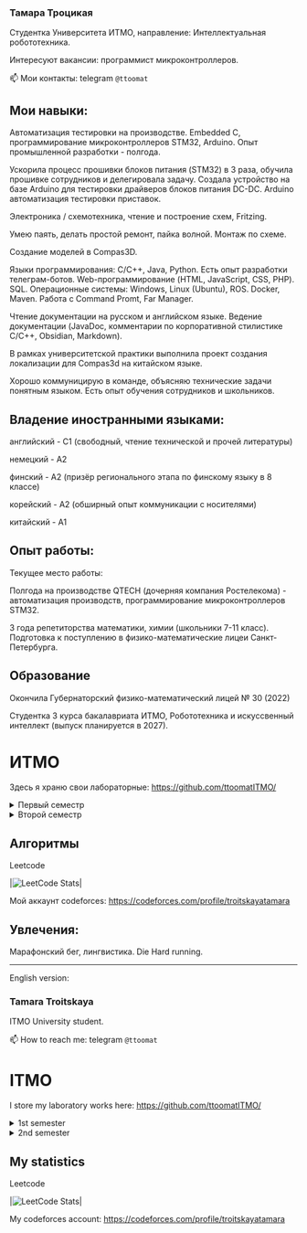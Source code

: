 ### Тамара Троцикая
Студентка Университета ИТМО, направление: Интеллектуальная робототехника.

Интересуют вакансии: программист микроконтроллеров.

 📫 Мои контакты: telegram ```@ttoomat```

## Мои навыки:

Автоматизация тестировки на производстве. Embedded C, программирование микроконтроллеров STM32, Arduino. Опыт промышленной разработки - полгода.

Ускорила процесс прошивки блоков питания (STM32) в 3 раза, обучила прошивке сотрудников и делегировала задачу. Создала устройство на базе Arduino для тестировки драйверов блоков питания DC-DC. Arduino автоматизация тестировки приставок.

Электроника / схемотехника, чтение и построение схем, Fritzing.

Умею паять, делать простой ремонт, пайка волной. Монтаж по схеме.

Создание моделей в Compas3D.

Языки программирования: C/C++, Java, Python. Есть опыт разработки телеграм-ботов. Web-программирование (HTML, JavaScript, CSS, PHP). SQL. Операционные системы: Windows, Linux (Ubuntu), ROS. Docker, Maven. Работа с Command Promt, Far Manager.

Чтение документации на русском и английском языке. Ведение документации (JavaDoc, комментарии по корпоративной стилистике C/C++, Obsidian, Markdown).

В рамках университетской практики выполнила проект создания локализации для Compas3d на китайском языке.

Хорошо коммуницирую в команде, объясняю технические задачи понятным языком. Есть опыт обучения сотрудников и школьников.

## Владение иностранными языками:

английский - С1 (свободный, чтение технической и прочей литературы)

немецкий - А2

финский - А2 (призёр регионального этапа по финскому языку в 8 классе)

корейский - А2 (обширный опыт коммуникации с носителями)

китайский - А1

## Опыт работы:

Текущее место работы:

Полгода на производстве QTECH (дочерняя компания Ростелекома) - автоматизация производств, программирование микроконтроллеров STM32.

3 года репетиторства математики, химии (школьники 7-11 класс). Подготовка к поступлению в физико-математические лицеи Санкт-Петербурга.

## Образование

Окончила Губернаторский физико-математический лицей № 30 (2022)

Студентка 3 курса бакалавриата ИТМО, Робототехника и искуссвенный интеллект (выпуск планируется в 2027).

# ИТМО

Здесь я храню свои лабораторные: https://github.com/ttoomatITMO/

<details><summary>Первый семестр</summary>

### Java
- [Laba 3-4](https://github.com/cgsg-tt6ITMO/s1-java-lab3)
### Discrete Mathematics
* [Huffman](https://github.com/cgsg-tt6ITMO/s1-diskra-Huffman)

</details>

<details><summary>Второй семестр</summary>

### Java
- [Laba 5](https://github.com/cgsg-tt6ITMO/s2-java-lab5/)
- [Laba 6](https://github.com/cgsg-tt6ITMO/s2-java-lab6/)
- [Laba 7](https://github.com/cgsg-tt6ITMO/s2-java-lab7/)
</details>

<!--
## Click here to see these projects:

[![Readme Card](https://github-readme-stats.vercel.app/api/pin/?username=cgsg-tt6&theme=prussian&repo=itmo)](https://github.com/cgsg-tt6/itmo)
[![Readme Card](https://github-readme-stats.vercel.app/api/pin/?username=cgsg-tt6&theme=prussian&repo=test-tasks)](https://github.com/cgsg-tt6/test-tasks)

-->
## Алгоритмы

Leetcode

|![LeetCode Stats](https://leetcard.jacoblin.cool/troitskayatamara?theme=prussian)|

Мой аккаунт codeforces: https://codeforces.com/profile/troitskayatamara

## Увлечения:

Марафонский бег, лингвистика. Die Hard running.

---------------------------------------------------------

English version:

### Tamara Troitskaya
ITMO University student.

 📫 How to reach me: telegram ```@ttoomat```

# ITMO

I store my laboratory works here: https://github.com/ttoomatITMO/

<details><summary>1st semester</summary>

### Java
- [Laba 3-4](https://github.com/cgsg-tt6ITMO/s1-java-lab3)
### Discrete Mathematics
* [Huffman](https://github.com/cgsg-tt6ITMO/s1-diskra-Huffman)

</details>

<details><summary>2nd semester</summary>

### Java
- [Laba 5](https://github.com/cgsg-tt6ITMO/s2-java-lab5/)
- [Laba 6](https://github.com/cgsg-tt6ITMO/s2-java-lab6/)
- [Laba 7](https://github.com/cgsg-tt6ITMO/s2-java-lab7/)
</details>


<!--
## Click here to see these projects:

[![Readme Card](https://github-readme-stats.vercel.app/api/pin/?username=cgsg-tt6&theme=prussian&repo=itmo)](https://github.com/cgsg-tt6/itmo)
[![Readme Card](https://github-readme-stats.vercel.app/api/pin/?username=cgsg-tt6&theme=prussian&repo=test-tasks)](https://github.com/cgsg-tt6/test-tasks)

-->
## My statistics

Leetcode

|![LeetCode Stats](https://leetcard.jacoblin.cool/troitskayatamara?theme=prussian)|

My codeforces account: https://codeforces.com/profile/troitskayatamara

